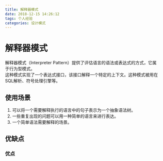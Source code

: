 ```yaml
---
title: 解释器模式
date: 2018-12-15 14:26:12
tags: 个人经验
categories: 设计模式
---
```


# 解释器模式

解释器模式（Interpreter Pattern）提供了评估语言的语法或表达式的方式，它属于行为型模式。  
这种模式实现了一个表达式接口，该接口解释一个特定的上下文。这种模式被用在SQL解析、符号处理引擎等。  

## 使用场景

1. 可以将一个需要解释执行的语言中的句子表示为一个抽象语法树。
2. 一些重复出现的问题可以用一种简单的语言来进行表达。
3. 一个简单语法需要解释的场景。

## 优缺点

### 优点

